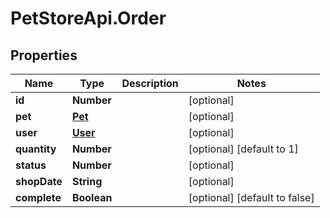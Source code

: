 # PetStoreApi.Order

## Properties

Name | Type | Description | Notes
------------ | ------------- | ------------- | -------------
**id** | **Number** |  | [optional] 
**pet** | [**Pet**](.md) |  | [optional] 
**user** | [**User**](.md) |  | [optional] 
**quantity** | **Number** |  | [optional] [default to 1]
**status** | **Number** |  | [optional] 
**shopDate** | **String** |  | [optional] 
**complete** | **Boolean** |  | [optional] [default to false]


